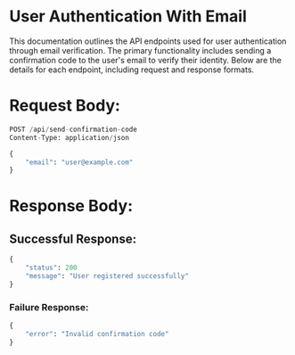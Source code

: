 # User Authentication With Email
This documentation outlines the API endpoints used for user authentication through email verification. The primary functionality includes sending a confirmation code to the user's email to verify their identity. Below are the details for each endpoint, including request and response formats.

# Request Body:

```python
POST /api/send-confirmation-code
Content-Type: application/json

{
    "email": "user@example.com"
}
```

# Response Body:
## Successful Response:
```python
{
    "status": 200
    "message": "User registered successfully"
}
```
### Failure Response:
```python
{
    "error": "Invalid confirmation code"
}
```